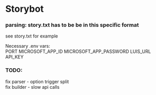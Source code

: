 # Storybot

### parsing: story.txt has to be be in this specific format  
see story.txt for example  
  
  
Necessary .env vars:  
PORT
MICROSOFT_APP_ID
MICROSOFT_APP_PASSWORD
LUIS_URL
API_KEY



### TODO:  
fix parser - option trigger split  
fix builder - slow api calls
